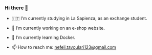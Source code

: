 ### Hi there 👋


- :it: I'm currently studying in La Sapienza, as an exchange student.

- 🔭 I’m currently working on an e-shop website.

- 🌱 I’m currently learning Docker.

- 📫 How to reach me: nefeli.tavoulari123@gmail.com
